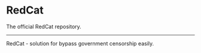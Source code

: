 # RedCat
The official RedCat repository.
***
RedCat - solution for bypass government censorship easily.
